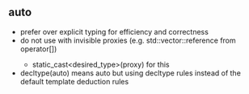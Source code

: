 ## auto
- prefer over explicit typing for efficiency and correctness
- do not use with invisible proxies (e.g. std::vector<bool>::reference from operator[])
	- static_cast<desired_type>(proxy) for this
- decltype(auto) means auto but using decltype rules instead of the default template deduction rules